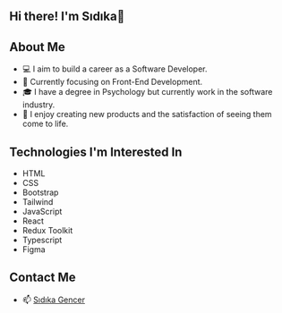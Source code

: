 ## Hi there! I'm Sıdıka👋


## About Me
- 💻 I aim to build a career as a Software Developer.
- 🌱 Currently focusing on Front-End Development.
- 🎓 I have a degree in Psychology but  currently work in the software industry.
- 🚀 I enjoy creating new products and the satisfaction of seeing them come to life.

## Technologies I'm Interested In
- HTML
- CSS
- Bootstrap
- Tailwind
- JavaScript
- React
- Redux Toolkit
- Typescript
- Figma

## Contact Me
- 📫 [Sıdıka Gencer](mailto:sdkagencer1@gmail.com)




<!--
**SdkaGencer/SdkaGencer** is a ✨ _special_ ✨ repository because its `README.md` (this file) appears on your GitHub profile.

Here are some ideas to get you started:

- 🔭 I’m currently working on ...
- 🌱 I’m currently learning ...
- 👯 I’m looking to collaborate on ...
- 🤔 I’m looking for help with ...
- 💬 Ask me about ...
- 📫 How to reach me: ...
- 😄 Pronouns: ...
- ⚡ Fun fact: ...
-->
